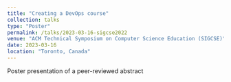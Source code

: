 ```yaml
---
title: "Creating a DevOps course"
collection: talks
type: "Poster"
permalink: /talks/2023-03-16-sigcse2022
venue: "ACM Technical Symposium on Computer Science Education (SIGCSE)"
date: 2023-03-16
location: "Toronto, Canada"
---
```


Poster presentation of a peer-reviewed abstract
